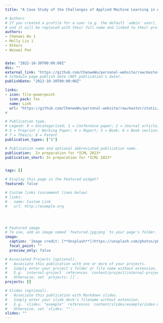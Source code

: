 ```yaml
---
title: "A Case Study of the Challenges of Applied Machine Learning in Assisted Reproductive Technology "

# Authors
# If you created a profile for a user (e.g. the default `admin` user), write the username (folder name) here 
# and it will be replaced with their full name and linked to their profile.
authors:
- Chenwei Wu 1
- Molly Liu 1
- Others
- Weiwei Pan


date: "2022-10-30T00:00:00Z"
doi: ""
external_link: "https://github.com/ChenweWu/personal-website/raw/master/static/uploads/ivf.pdf"
# Schedule page publish date (NOT publication's date).
publishDate: "2022-10-30T00:00:00Z"

links:
- icon: file-powerpoint
  icon_pack: fas
  name: Link
  url: "https://github.com/ChenweWu/personal-website/raw/master/static/uploads/ivf.pdf"
#

# Publication type.
# Legend: 0 = Uncategorized; 1 = Conference paper; 2 = Journal article;
# 3 = Preprint / Working Paper; 4 = Report; 5 = Book; 6 = Book section;
# 7 = Thesis; 8 = Patent
publication_types: ["1"]

# Publication name and optional abbreviated publication name.
publication:  In preparation for *ICML 2023*
publication_short: In preparation for *ICML 2023*


tags: []

# Display this page in the Featured widget?
featured: false

# Custom links (uncomment lines below)
# links:
# - name: Custom Link
#   url: http://example.org




# Featured image
# To use, add an image named `featured.jpg/png` to your page's folder. 
image:
  caption: 'Image credit: [**Unsplash**](https://unsplash.com/photos/pLCdAaMFLTE)'
  focal_point: ""
  preview_only: false

# Associated Projects (optional).
#   Associate this publication with one or more of your projects.
#   Simply enter your project's folder or file name without extension.
#   E.g. `internal-project` references `content/project/internal-project/index.md`.
#   Otherwise, set `projects: []`.
projects: []

# Slides (optional).
#   Associate this publication with Markdown slides.
#   Simply enter your slide deck's filename without extension.
#   E.g. `slides: "example"` references `content/slides/example/index.md`.
#   Otherwise, set `slides: ""`.
slides: ""
---
```


